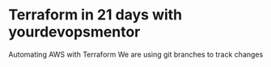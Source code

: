 # Terraform in 21 days with yourdevopsmentor

Automating AWS with Terraform
We are using git branches to track changes
